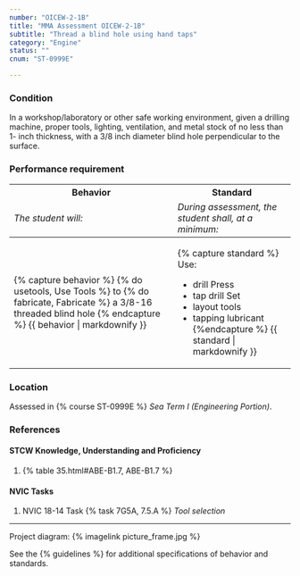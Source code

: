 ```yaml
---
number: "OICEW-2-1B"
title: "MMA Assessment OICEW-2-1B"
subtitle: "Thread a blind hole using hand taps"
category: "Engine"
status: ""
cnum: "ST-0999E"

---
```

### Condition

In a workshop/laboratory or other safe working environment, given a drilling machine, proper tools, lighting, ventilation, and metal stock of no less than 1- inch thickness, with a 3/8 inch diameter blind hole perpendicular to the surface.

### Performance requirement 

<table width='100%' class='Guidelines'>
 <thead>
 <tr>
     <th class='thirty'>Behavior</th>
     <th class='seventy'>Standard</th>
 </tr>
 <tr>
     <td><em>The student will:</em></td>
     <td><em>During assessment, the student shall, at a minimum:</em></td>
 </tr>
 </thead>
 <tbody>
 

<tr><td>

{% capture behavior %}
{% do usetools, Use Tools %} to {% do fabricate, Fabricate %} a 3/8-16 threaded blind hole
{% endcapture %}
{{ behavior | markdownify }}

</td><td>

{% capture standard %}
Use:

  * drill Press
  * tap drill Set
  * layout tools
  * tapping lubricant
{%endcapture %}
{{ standard | markdownify }}

</td></tr>



 </tbody>
 </table>

### Location

Assessed in  {% course  ST-0999E %}  *Sea Term I (Engineering Portion)*.

### References

#### STCW Knowledge, Understanding and Proficiency

1. {% table 35.html#ABE-B1.7, ABE-B1.7 %}


#### NVIC Tasks

1. NVIC 18-14 Task {% task 7G5A, 7.5.A %} *Tool selection*



***

Project diagram: {% imagelink picture_frame.jpg %}



See the {% guidelines %} for additional specifications of behavior and standards.